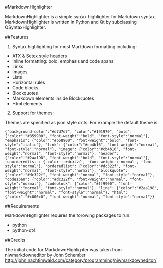 #MarkdownHighlighter

MarkdownHighlighter is a simple syntax highlighter for Markdown syntax. MarkdownHighlighter is written in Python and Qt by subclassing QSyntaxHighlighter.

##Features

1. Syntax highlighting for most Markdown formatting including:

 * ATX & Setex style headers
 * Inline formatting: bold, emphasis and code spans
 * Links
 * Images
 * Lists
 * Horizontal rules
 * Code blocks
 * Blockquotes
 * Markdown elements inside Blockquotes
 * Html elements 

2. Support for themes:
 
Themes are specified as json style dicts. For example the default theme is:

    {"background-color":"#d7d7d7", "color":"#191970", "bold": {"color":"#859900", "font-weight":"bold", "font-style":"normal"}, "emphasis": {"color":"#b58900", "font-weight":"bold", "font-style":"italic"}, "link": {"color":"#cb4b16", "font-weight":"normal", "font-style":"normal"}, "image": {"color":"#cb4b16", "font-weight":"normal", "font-style":"normal"}, "header": {"color":"#2aa198", "font-weight":"bold", "font-style":"normal"}, "unorderedlist": {"color":"#dc322f", "font-weight":"normal", "font-style":"normal"}, "orderedlist": {"color":"#dc322f", "font-weight":"normal", "font-style":"normal"}, "blockquote": {"color":"#dc322f", "font-weight":"normal", "font-style":"normal"}, "codespan": {"color":"#dc322f", "font-weight":"normal", "font-style":"normal"}, "codeblock": {"color":"#ff9900", "font-weight":"normal", "font-style":"normal"}, "line": {"color":"#2aa198", "font-weight":"normal", "font-style":"normal"}, "html": {"color":"#c000c0", "font-weight":"normal", "font-style":"normal"}}


##Requirements

MarkdownHighlighter requires the following packages to run:
* python
* python-qt4

##Credits

The initial code for MarkdownHighlighter was taken from niwmarkdowneditor by John Schember http://john.nachtimwald.com/category/programming/niwmarkdowneditor/ 